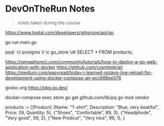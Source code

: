 # DevOnTheRun Notes

> notes taken during the course

<!-- https://gitignore.io -->

https://www.toptal.com/developers/gitignore/api/go

go run main.go

psql -U postgres
\l
\c go_store
\dt
SELECT \* FROM products;

https://semaphoreci.com/community/tutorials/how-to-deploy-a-go-web-application-with-docker
https://github.com/cosmtrek/air
https://medium.com/easyread/today-i-learned-golang-live-reload-for-development-using-docker-compose-air-ecc688ee076

godoc.org
https://pkg.go.dev/

docker-compose exec store go get github.com/lib/pq
go mod vendor

products := []Product{
{Name: "T-shirt", Description: "Blue, very beatiful", Price: 39, Quantity: 5},
{"Shoes", "Confortable", 89, 3},
{"Headphode", "Very good", 59, 2},
{"New Prodcut", "Very nice", 99, 1},
}
